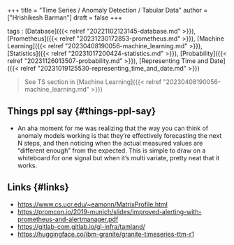 +++
title = "Time Series / Anomaly Detection / Tabular Data"
author = ["Hrishikesh Barman"]
draft = false
+++

tags
: [Database]({{< relref "20221102123145-database.md" >}}), [Prometheus]({{< relref "20231230172853-prometheus.md" >}}), [Machine Learning]({{< relref "20230408190056-machine_learning.md" >}}), [Statistics]({{< relref "20231017200424-statistics.md" >}}), [Probability]({{< relref "20231126013507-probability.md" >}}), [Representing Time and Date]({{< relref "20231019125530-representing_time_and_date.md" >}})

> See TS section in [Machine Learning]({{< relref "20230408190056-machine_learning.md" >}})


## Things ppl say {#things-ppl-say}

-   An aha moment for me was realizing that the way you can think of anomaly models working is that they’re effectively forecasting the next N steps, and then noticing when the actual measured values are “different enough” from the expected. This is simple to draw on a whiteboard for one signal but when it’s multi variate, pretty neat that it works.


## Links {#links}

-   <https://www.cs.ucr.edu/~eamonn/MatrixProfile.html>
-   <https://promcon.io/2019-munich/slides/improved-alerting-with-prometheus-and-alertmanager.pdf>
-   <https://gitlab-com.gitlab.io/gl-infra/tamland/>
-   <https://huggingface.co/ibm-granite/granite-timeseries-ttm-r1>
